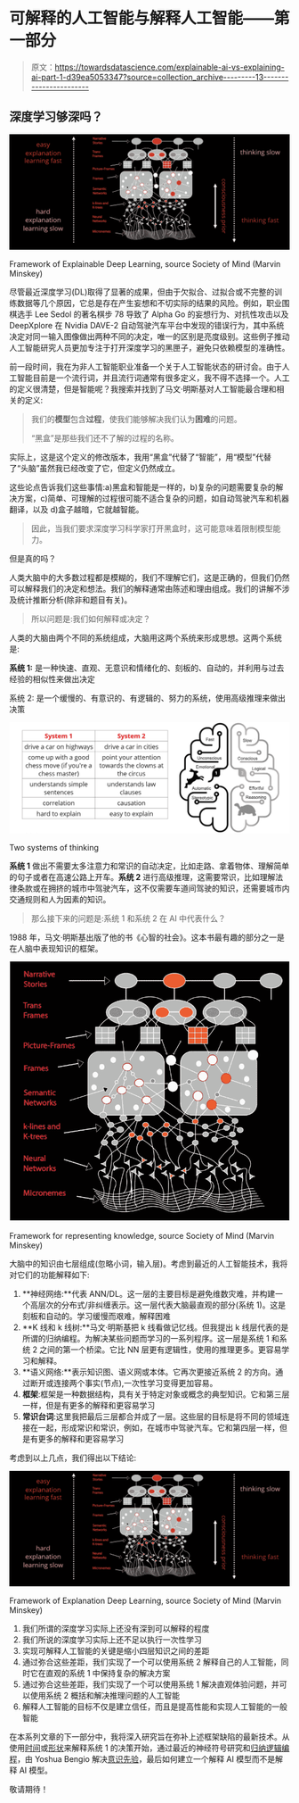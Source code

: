 # 可解释的人工智能与解释人工智能——第一部分

> 原文：<https://towardsdatascience.com/explainable-ai-vs-explaining-ai-part-1-d39ea5053347?source=collection_archive---------13----------------------->

## 深度学习够深吗？

![](img/ab313b43426bc3f92793201923397374.png)

Framework of Explainable Deep Learning, source Society of Mind (Marvin Minskey)

尽管最近深度学习(DL)取得了显著的成果，但由于欠拟合、过拟合或不完整的训练数据等几个原因，它总是存在产生妄想和不切实际的结果的风险。例如，职业围棋选手 Lee Sedol 的著名棋步 78 导致了 Alpha Go 的妄想行为、对抗性攻击以及 DeepXplore 在 Nvidia DAVE-2 自动驾驶汽车平台中发现的错误行为，其中系统决定对同一输入图像做出两种不同的决定，唯一的区别是亮度级别。这些例子推动人工智能研究人员更加专注于打开深度学习的黑匣子，避免只依赖模型的准确性。

前一段时间，我在为非人工智能职业准备一个关于人工智能状态的研讨会。由于人工智能目前是一个流行词，并且流行词通常有很多定义，我不得不选择一个。人工的定义很清楚，但是智能呢？我搜索并找到了马文·明斯基对人工智能最合理和相关的定义:

> 我们的**模型**包含**过程**，使我们能够解决我们认为**困难**的问题。
> 
> “黑盒”是那些我们还不了解的过程的名称。

实际上，这是这个定义的修改版本，我用“黑盒”代替了“智能”，用“模型”代替了“头脑”虽然我已经改变了它，但定义仍然成立。

这些论点告诉我们这些事情:a)黑盒和智能是一样的，b)复杂的问题需要复杂的解决方案，c)简单、可理解的过程很可能不适合复杂的问题，如自动驾驶汽车和机器翻译，以及 d)盒子越暗，它就越智能。

> 因此，当我们要求深度学习科学家打开黑盒时，这可能意味着限制模型能力。

但是真的吗？

人类大脑中的大多数过程都是模糊的，我们不理解它们，这是正确的，但我们仍然可以解释我们的决定和想法。我们的解释通常由陈述和理由组成。我们的讲解不涉及统计推断分析(除非和题目有关)。

> 所以问题是:我们如何解释或决定？

人类的大脑由两个不同的系统组成，大脑用这两个系统来形成思想。这两个系统是:

**系统 1:** 是一种快速、直观、无意识和情绪化的、刻板的、自动的，并利用与过去经验的相似性来做出决定

系统 2: 是一个缓慢的、有意识的、有逻辑的、努力的系统，使用高级推理来做出决策

![](img/8c77af9e2d5a9145cf7bdbde2e264a67.png)

Two systems of thinking

**系统 1** 做出不需要太多注意力和常识的自动决定，比如走路、拿着物体、理解简单的句子或者在高速公路上开车。**系统 2** 进行高级推理，这需要常识，比如理解法律条款或在拥挤的城市中驾驶汽车，这不仅需要车道间驾驶的知识，还需要城市内交通规则和人为因素的知识。

> 那么接下来的问题是:系统 1 和系统 2 在 AI 中代表什么？

1988 年，马文·明斯基出版了他的书《心智的社会》。这本书最有趣的部分之一是在人脑中表现知识的框架。

![](img/c82241c7129613358d6986220a27b848.png)

Framework for representing knowledge, source Society of Mind (Marvin Minskey)

大脑中的知识由七层组成(忽略小词，输入层)。考虑到最近的人工智能技术，我将对它们的功能解释如下:

1.  **神经网络:**代表 ANN/DL。这一层的主要目标是避免维数灾难，并构建一个高层次的分布式/非纠缠表示。这一层代表大脑最直观的部分(系统 1)。这是刻板和自动的。学习缓慢而艰难，解释困难
2.  **K 线和 k 线树:**马文·明斯基把 k 线看做记忆线。但我提出 k 线层代表的是所谓的归纳编程。为解决某些问题而学习的一系列程序。这一层是系统 1 和系统 2 之间的第一个桥梁。它比 NN 层更有逻辑性，使用的推理更多。更容易学习和解释。
3.  **语义网络:**表示知识图、语义网或本体。它再次更接近系统 2 的方向。通过断开或连接两个事实(节点),一次性学习变得更加容易。
4.  **框架**:框架是一种数据结构，具有关于特定对象或概念的典型知识。它和第三层一样，但是有更多的解释和更容易学习
5.  **常识台词**:这里我把最后三层都合并成了一层。这些层的目标是将不同的领域连接在一起，形成常识和常识，例如，在城市中驾驶汽车。它和第四层一样，但是有更多的解释和更容易学习

考虑到以上几点，我们得出以下结论:

![](img/ab313b43426bc3f92793201923397374.png)

Framework of Explanation Deep Learning, source Society of Mind (Marvin Minskey)

1.  我们所谓的深度学习实际上还没有深到可以解释的程度
2.  我们所说的深度学习实际上还不足以执行一次性学习
3.  实现可解释人工智能的关键是缩小四层知识之间的差距
4.  通过弥合这些差距，我们实现了一个可以使用系统 2 解释自己的人工智能，同时它在直观的系统 1 中保持复杂的解决方案
5.  通过弥合这些差距，我们实现了一个可以使用系统 1 解决直观体验问题，并可以使用系统 2 概括和解决推理问题的人工智能
6.  解释人工智能的目标不仅是建立信任，而且是提高性能和实现人工智能的一般智能

在本系列文章的下一部分中，我将深入研究旨在弥补上述框架缺陷的最新技术。从使用[时间](https://arxiv.org/abs/1602.04938)或[形状](http://papers.nips.cc/paper/7062-a-unified-approach-to-interpreting-model-predictions)来解释系统 1 的决策开始，通过最近的神经符号研究和[归纳逻辑编程](https://www.doc.ic.ac.uk/~shm/ilp.html)，由 Yoshua Bengio 解决[意识先验](https://arxiv.org/abs/1709.08568)，最后如何建立一个解释 AI 模型而不是解释 AI 模型。

敬请期待！